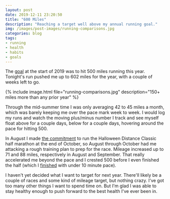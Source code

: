 ```yaml
---
layout: post
date: 2019-12-11 23:20:50
title: "600 Miles"
description: "Reaching a target well above my annual running goal."
img: /images/post-images/running-comparisons.jpg
categories: blog
tags:
- running
- health
- habits
- goals
---
```


The [goal](/post/2019/ "2019") at the start of 2019 was to hit 500 miles running this year. Tonight's run pushed me up to 602 miles for the year, with a couple of weeks left to go.

{% include image.html file="running-comparisons.jpg" description="150+ miles more than any prior year" %}

Through the mid-summer time I was only averaging 42 to 45 miles a month, which was barely keeping me over the pace mark week to week. I would log my runs and watch the moving plus/minus number I track and see myself float above for a couple days, below for a couple days, hovering around the pace for hitting 500.

In August I made [the commitment](/post/half-marathon/ "Half Marathon") to run the Halloween Distance Classic half marathon at the end of October, so August through October had me attacking a rough training plan to prep for the race. Mileage increased up to 71 and 88 miles, respectively in August and September. That really accelerated me beyond the pace and I crested 500 before I even finished the half (which I [finished](/post/13-point-1/ "13.1") with under 10 minute pace).

I haven't yet decided what I want to target for next year. There'll likely be a couple of races and some kind of mileage target, but nothing crazy. I've got too many other things I want to spend time on. But I'm glad I was able to stay healthy enough to push forward to the best health I've ever been in.

